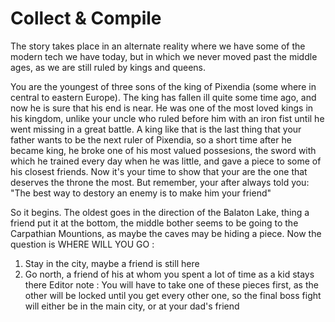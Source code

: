 # Collect & Compile

The story takes place in an alternate reality where we have some of the modern tech we have today,
but in which we never moved past the middle ages, as we are still ruled by kings and queens.

You are the youngest of three sons of the king of Pixendia (some where in central to eastern Europe).
The king has fallen ill quite some time ago, and now he is sure that his end is near. He was one of the
most loved kings in his kingdom, unlike your uncle who ruled before him with an iron fist until he went
missing in a great battle.
A king like that is the last thing that your father wants to be the next ruler of Pixendia, so a short time
after he became king, he broke one of his most valued possesions, the sword with which he trained every day
when he was little, and gave a piece to some of his closest friends.
Now it's your time to show that your are the one that deserves the throne the most. But remember, your after
always told you: "The best way to destory an enemy is to make him your friend"

So it begins. The oldest goes in the direction of the Balaton Lake, thing a friend put it at the bottom, the
middle bother seems to be going to the Carpathian Mountions, as maybe the caves may be hiding a piece. Now the
question is WHERE WILL YOU GO :
1. Stay in the city, maybe a friend is still here
2. Go north, a friend of his at whom you spent a lot of time as a kid stays there
Editor note : You will have to take one of these pieces first, as the other will be locked until you get every
other one, so the final boss fight will either be in the main city, or at your dad's friend

